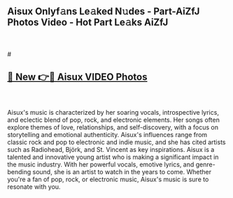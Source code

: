 ## Aisux Onlyf𝚊ns Le𝚊ked N𝚞des - Part-AiZfJ Photos Video - Hot Part Le𝚊ks AiZfJ
<br>
<br>
# <h2><a href="https://213.232.235.80/live/video.php?q=aisux">🔗 New 👉🔴 Aisux VIDEO Photos</a></h2>
<br>
<br>
Aisux's music is characterized by her soaring vocals, introspective lyrics, and eclectic blend of pop, rock, and electronic elements. Her songs often explore themes of love, relationships, and self-discovery, with a focus on storytelling and emotional authenticity. Aisux's influences range from classic rock and pop to electronic and indie music, and she has cited artists such as Radiohead, Björk, and St. Vincent as key inspirations. Aisux is a talented and innovative young artist who is making a significant impact in the music industry. With her powerful vocals, emotive lyrics, and genre-bending sound, she is an artist to watch in the years to come. Whether you're a fan of pop, rock, or electronic music, Aisux's music is sure to resonate with you.
<br>
<br>